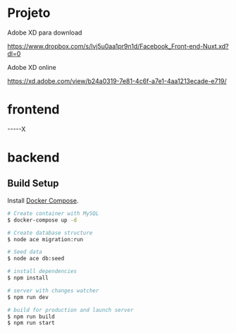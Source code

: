 # Projeto

Adobe XD para download

https://www.dropbox.com/s/lvj5u0aa1pr9n1d/Facebook_Front-end-Nuxt.xd?dl=0

Adobe XD online

https://xd.adobe.com/view/b24a0319-7e81-4c6f-a7e1-4aa1213ecade-e719/


# frontend

-----X

# backend

## Build Setup

Install [Docker Compose](https://docs.docker.com/compose/install/).

```bash
# Create container with MySQL
$ docker-compose up -d

# Create database structure
$ node ace migration:run

# Seed data
$ node ace db:seed

# install dependencies
$ npm install

# server with changes watcher
$ npm run dev

# build for production and launch server
$ npm run build
$ npm run start
